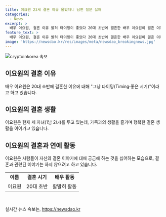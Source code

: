 ```yaml
---
title: 이요원 23세 결혼 이유 물었더니 남편 질문 싫어
categories:
  - News
excerpt: >
  배우 이요원, 결혼 이유 밝혀 타이밍이 좋았다 20대 초반에 결혼한 배우 이요원이 결혼 이유를 공개했다. TV조선 식객 허영만의 백반기행에 출연해 열정적인데 결혼을 일찍 했다는 질문에 타이밍이 좋았다고 밝혔다. 이에 대해 후회는 없지만 가지 않은 방향에 대한 미련은 있다고 했으며, 남편의 이야기를 싫어하는 등 생각을 전하며 이야기를 꺼내지 말라고 한다고 전했다. 이요원은 2003년 프로골퍼 박진우씨와 결혼한 뒤 세 자녀를 두고 있다. 현재 첫째 딸이 스무살을 넘었다는 소식이 전해져 더욱 주목받고 있다.
feature_text: >
  배우 이요원, 결혼 이유 밝혀 타이밍이 좋았다 20대 초반에 결혼한 배우 이요원이 결혼 이유를 공개했다. TV조선 식객 허영만의 백반기행에 출연해 열정적인데 결혼을 일찍 했다는 질문에 타이밍이 좋았다고 밝혔다. 이에 대해 후회는 없지만 가지 않은 방향에 대한 미련은 있다고 했으며, 남편의 이야기를 싫어하는 등 생각을 전하며 이야기를 꺼내지 말라고 한다고 전했다. 이요원은 2003년 프로골퍼 박진우씨와 결혼한 뒤 세 자녀를 두고 있다. 현재 첫째 딸이 스무살을 넘었다는 소식이 전해져 더욱 주목받고 있다.
image: 'https://newsdao.kr/res/images/meta/newsdao_breakingnews.jpg'
---
```


<p><img src="httpss://newsdao.kr/res/images/meta/newsdao_breakingnews.jpg" alt="cryptoinkorea 속보" /></p>

<h2 data-ke-size="size26">이요원의 결혼 이유</h2>

<p data-ke-size="size16">배우 이요원은 20대 초반에 결혼한 이유에 대해 "그냥 타이밍(Timing·좋은 시기)"이라고 하고 있습니다.</p>

<h2 data-ke-size="size26">이요원의 결혼 생활</h2>

<p data-ke-size="size16">이요원은 현재 세 자녀(1남 2녀)를 두고 있는데, 가족과의 생활을 즐기며 행복한 결혼 생활을 이어가고 있습니다.</p>

<h2 data-ke-size="size26">이요원의 결혼과 연예 활동</h2>

<p data-ke-size="size16">이요원은 사람들이 자신의 결혼 이야기에 대해 궁금해 하는 것을 싫어하는 모습으로, 결혼과 관련된 이야기는 하지 않으려고 하고 있습니다.</p>

<table>
    <tbody>
        <tr>
            <td style="text-align: center; height: 17px;"><b>이름</b></td>
            <td style="text-align: center; height: 17px;"><b>결혼 시기</b></td>
            <td style="text-align: center; height: 17px;"><b>배우 활동</b></td>
        </tr>
        <tr>
            <td style="text-align: center; height: 17px;">이요원</td>
            <td style="text-align: center; height: 17px;">20대 초반</td>
            <td style="text-align: center; height: 17px;">활발히 활동</td>
        </tr>
    </tbody>
</table>

<p data-ke-size="size16">&nbsp;</p>
실시간 뉴스 속보는, <a href="https://newsdao.kr" rel="dofollow">https://newsdao.kr</a>


